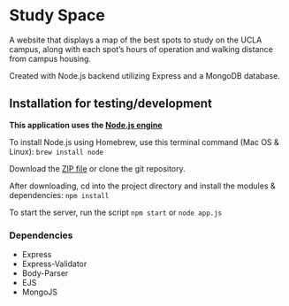 # Study Space
A website that displays a map of the best spots to study on the UCLA campus, along with each spot’s hours of operation and walking distance from campus housing.

Created with Node.js backend utilizing Express and a MongoDB database.

## Installation for testing/development
**This application uses the [Node.js engine](https://nodejs.org/en/download/)**

To install Node.js using Homebrew, use this terminal command (Mac OS & Linux):
`brew install node`

Download the [ZIP file](https://github.com/danyulkoo/StudySpace/archive/master.zip) or clone the git repository.

After downloading, cd into the project directory and install the modules & dependencies:
`npm install`

To start the server, run the script `npm start` or `node app.js`

### Dependencies
* Express
* Express-Validator
* Body-Parser
* EJS
* MongoJS

